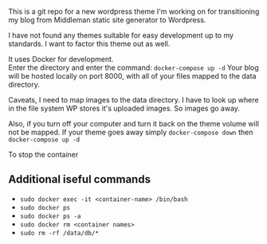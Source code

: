 This is a git repo for a new  wordpress theme I'm working on for transitioning my blog from Middleman static site generator to Wordpress.


I have not found any themes suitable for easy development up to my standards.  I want to factor this theme out as well.  


It uses Docker for development.  
Enter the directory and enter the command: `docker-compose up -d`
Your blog will be hosted locally on port 8000, with all of your files mapped to the data directory.

Caveats, I need to map images to the data directory. I have to look up where in the file system WP stores it's uploaded images. 
So images go away.

Also, if you turn off your computer and  turn it back on the theme volume will not be mapped.  If your theme goes away simply `docker-compose down` then `docker-compose up -d`

To stop the container
## Additional iseful commands
* `sudo docker exec -it <container-name> /bin/bash` 
* `sudo docker ps`
*  `sudo docker ps -a`
* `sudo docker rm <container names>`
* `sudo rm -rf /data/db/*`

